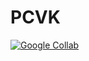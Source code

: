 # PCVK

[![Google Collab](https://colab.google/static/images/icons/colab.png)](https://colab.research.google.com/github/edoaurahman/PCVK/blob/main/Week1.ipynb)
